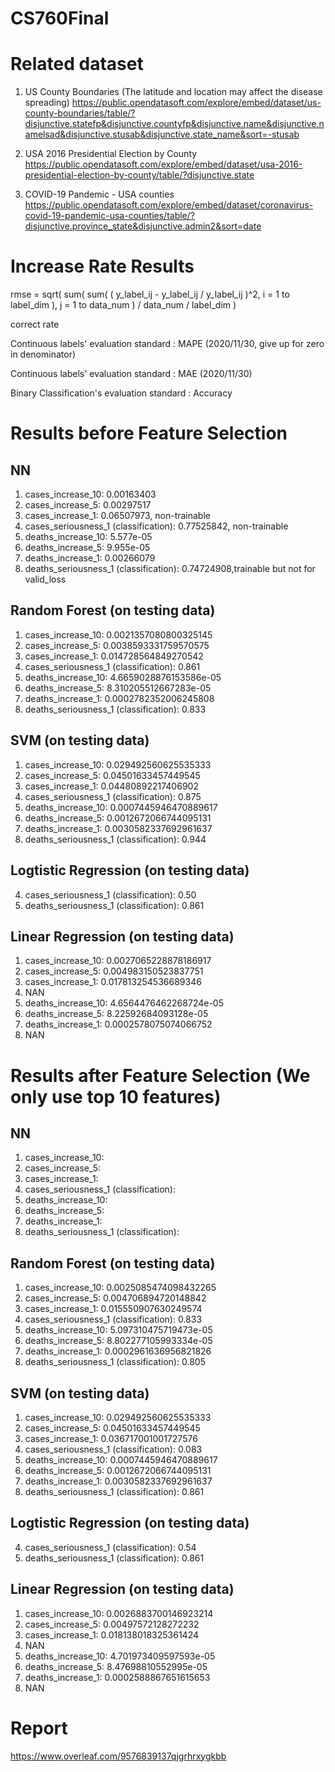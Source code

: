 # CS760Final

# Related dataset #
1. US County Boundaries (The latitude and location may affect the disease spreading)
https://public.opendatasoft.com/explore/embed/dataset/us-county-boundaries/table/?disjunctive.statefp&disjunctive.countyfp&disjunctive.name&disjunctive.namelsad&disjunctive.stusab&disjunctive.state_name&sort=-stusab

2. USA 2016 Presidential Election by County
https://public.opendatasoft.com/explore/embed/dataset/usa-2016-presidential-election-by-county/table/?disjunctive.state

3. COVID-19 Pandemic - USA counties
https://public.opendatasoft.com/explore/embed/dataset/coronavirus-covid-19-pandemic-usa-counties/table/?disjunctive.province_state&disjunctive.admin2&sort=date


# Increase Rate Results #
rmse = sqrt( sum( sum( ( y_label_ij - y_label_ij / y_label_ij )^2, i = 1 to label_dim ), j = 1 to data_num ) / data_num / label_dim )

correct rate

Continuous labels' evaluation standard : MAPE (2020/11/30, give up for zero in denominator)

Continuous labels' evaluation standard : MAE (2020/11/30)

Binary Classification's evaluation standard : Accuracy

# Results before Feature Selection #
## NN ##
1. cases_increase_10: 0.00163403
2. cases_increase_5: 0.00297517
3. cases_increase_1: 0.06507973, non-trainable
4. cases_seriousness_1 (classification): 0.77525842, non-trainable
5. deaths_increase_10: 5.577e-05
6. deaths_increase_5: 9.955e-05
7. deaths_increase_1: 0.00266079
8. deaths_seriousness_1 (classification): 0.74724908,trainable but not for valid_loss

## Random Forest (on testing data) ##
1. cases_increase_10: 0.0021357080800325145
2. cases_increase_5: 0.0038593331759570575
3. cases_increase_1: 0.014728564849270542
4. cases_seriousness_1 (classification): 0.861
5. deaths_increase_10: 4.6659028876153586e-05
6. deaths_increase_5: 8.310205512667283e-05
7. deaths_increase_1: 0.0002782352006245808
8. deaths_seriousness_1 (classification): 0.833

## SVM (on testing data) ##
1. cases_increase_10: 0.029492560625535333
2. cases_increase_5: 0.04501633457449545
3. cases_increase_1: 0.04480892217406902
4. cases_seriousness_1 (classification): 0.875
5. deaths_increase_10: 0.0007445946470889617
6. deaths_increase_5: 0.0012672066744095131
7. deaths_increase_1: 0.0030582337692961637
8. deaths_seriousness_1 (classification): 0.944

## Logtistic Regression (on testing data) ##

4. cases_seriousness_1 (classification): 0.50
8. deaths_seriousness_1 (classification): 0.861

## Linear Regression (on testing data) ##

1. cases_increase_10: 0.0027065228878186917
2. cases_increase_5: 0.004983150523837751
3. cases_increase_1: 0.017813254536689346
4. NAN
5. deaths_increase_10: 4.6564476462268724e-05
6. deaths_increase_5: 8.22592684093128e-05
7. deaths_increase_1: 0.0002578075074066752
8. NAN

# Results after Feature Selection (We only use top 10 features) #

## NN ##
1. cases_increase_10: 
2. cases_increase_5: 
3. cases_increase_1: 
4. cases_seriousness_1 (classification): 
5. deaths_increase_10: 
6. deaths_increase_5: 
7. deaths_increase_1: 
8. deaths_seriousness_1 (classification):

## Random Forest (on testing data) ##
1. cases_increase_10: 0.0025085474098432265
2. cases_increase_5: 0.004706894720148842
3. cases_increase_1: 0.015550907630249574
4. cases_seriousness_1 (classification): 0.833
5. deaths_increase_10: 5.097310475719473e-05
6. deaths_increase_5: 8.802277105993334e-05
7. deaths_increase_1: 0.0002961636956821826
8. deaths_seriousness_1 (classification): 0.805 

## SVM (on testing data) ##
1. cases_increase_10: 0.029492560625535333
2. cases_increase_5: 0.04501633457449545
3. cases_increase_1: 0.036717001001727576
4. cases_seriousness_1 (classification): 0.083
5. deaths_increase_10: 0.0007445946470889617
6. deaths_increase_5: 0.0012672066744095131
7. deaths_increase_1: 0.0030582337692961637
8. deaths_seriousness_1 (classification): 0.861

## Logtistic Regression (on testing data) ##

4. cases_seriousness_1 (classification): 0.54
8. deaths_seriousness_1 (classification): 0.861

## Linear Regression (on testing data) ##

1. cases_increase_10: 0.0026883700146923214
2. cases_increase_5: 0.00497572128272232
3. cases_increase_1: 0.018138018325361424
4. NAN
5. deaths_increase_10: 4.701973409597593e-05
6. deaths_increase_5: 8.47698810552995e-05
7. deaths_increase_1: 0.0002588867651615653
8. NAN

# Report
https://www.overleaf.com/9576839137qjgrhrxygkbb
